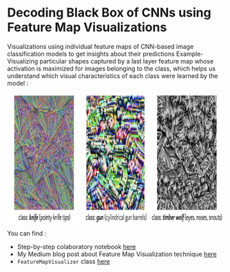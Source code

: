 # Decoding Black Box of CNNs using Feature Map Visualizations
Visualizations using individual feature maps of CNN-based image classification models to get insights about their predictions
Example- Visualizing particular shapes captured by a last layer feature map whose activation is maximized for images belonging to the class, which helps us understand which visual characteristics of each class were learned by the model :


<p align="center"><img src="images/optimized_imgs.png" height = "300"></p>

You can find :

* Step-by-step colaboratory notebook [here](https://nbviewer.org/github/lukysummer/Feature-Map-Visualizations/blob/main/Feature_Map_Visaulizations.ipynb)
* My Medium blog post about Feature Map Visualization technique [here](https://medium.com/codex/ch-7-decoding-black-box-of-cnns-using-feature-map-visualizations-45d38d4db1b0)
* `FeatureMapVisualizer` class [here](https://github.com/lukysummer/Feature-Map-Visualizations/blob/main/FeatureMapVisualizer.py)
